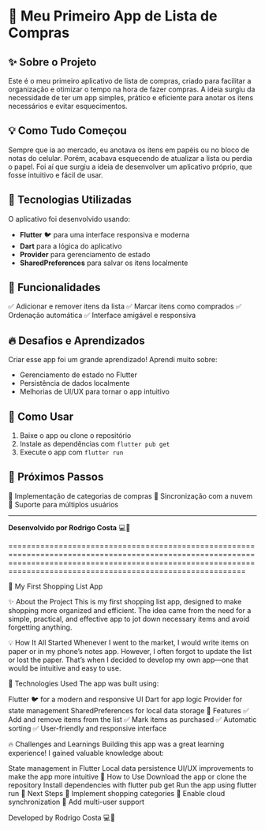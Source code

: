 # 🛒 Meu Primeiro App de Lista de Compras

## ✨ Sobre o Projeto
Este é o meu primeiro aplicativo de lista de compras, criado para facilitar a organização e otimizar o tempo na hora de fazer compras. A ideia surgiu da necessidade de ter um app simples, prático e eficiente para anotar os itens necessários e evitar esquecimentos.

## 💡 Como Tudo Começou
Sempre que ia ao mercado, eu anotava os itens em papéis ou no bloco de notas do celular. Porém, acabava esquecendo de atualizar a lista ou perdia o papel. Foi aí que surgiu a ideia de desenvolver um aplicativo próprio, que fosse intuitivo e fácil de usar.

## 🚀 Tecnologias Utilizadas
O aplicativo foi desenvolvido usando:
- **Flutter** 🐦 para uma interface responsiva e moderna
- **Dart** para a lógica do aplicativo
- **Provider** para gerenciamento de estado
- **SharedPreferences** para salvar os itens localmente

## 📌 Funcionalidades
✅ Adicionar e remover itens da lista
✅ Marcar itens como comprados
✅ Ordenação automática
✅ Interface amigável e responsiva

## 🔥 Desafios e Aprendizados
Criar esse app foi um grande aprendizado! Aprendi muito sobre:
- Gerenciamento de estado no Flutter
- Persistência de dados localmente
- Melhorias de UI/UX para tornar o app intuitivo

## 📲 Como Usar
1. Baixe o app ou clone o repositório
2. Instale as dependências com `flutter pub get`
3. Execute o app com `flutter run`

## 🎯 Próximos Passos
📌 Implementação de categorias de compras
📌 Sincronização com a nuvem
📌 Suporte para múltiplos usuários

---
**Desenvolvido por Rodrigo Costa** 💻🚀


======================================================================================================================================================================================================================



🛒 My First Shopping List App

✨ About the Project
This is my first shopping list app, designed to make shopping more organized and efficient. The idea came from the need for a simple, practical, and effective app to jot down necessary items and avoid forgetting anything.

💡 How It All Started
Whenever I went to the market, I would write items on paper or in my phone’s notes app. However, I often forgot to update the list or lost the paper. That’s when I decided to develop my own app—one that would be intuitive and easy to use.

🚀 Technologies Used
The app was built using:

Flutter 🐦 for a modern and responsive UI
Dart for app logic
Provider for state management
SharedPreferences for local data storage
📌 Features
✅ Add and remove items from the list
✅ Mark items as purchased
✅ Automatic sorting
✅ User-friendly and responsive interface

🔥 Challenges and Learnings
Building this app was a great learning experience! I gained valuable knowledge about:

State management in Flutter
Local data persistence
UI/UX improvements to make the app more intuitive
📲 How to Use
Download the app or clone the repository
Install dependencies with flutter pub get
Run the app using flutter run
🎯 Next Steps
📌 Implement shopping categories
📌 Enable cloud synchronization
📌 Add multi-user support

Developed by Rodrigo Costa 💻🚀


 
